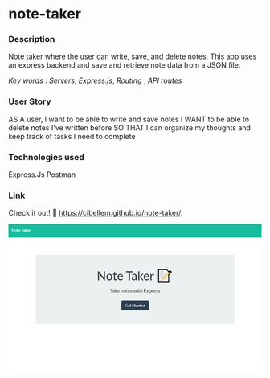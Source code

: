 # note-taker



### Description

Note taker where the user can write, save, and delete notes. This app uses an express backend and save and retrieve note data from a JSON file.

*Key words* : 
*Servers*, *Express.js*, *Routing* , *API routes* 

### User Story

AS A user, I want to be able to write and save notes
I WANT to be able to delete notes I've written before
SO THAT I can organize my thoughts and keep track of tasks I need to complete


### Technologies used 
Express.Js
Postman

### Link
Check it out! 
:date: https://cibellem.github.io/note-taker/.

![ notetaker](notetaker.png) <br>


